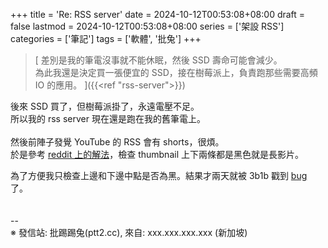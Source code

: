 +++
title = 'Re: RSS server'
date = 2024-10-12T00:53:08+08:00
draft = false
lastmod = 2024-10-12T00:53:08+08:00
series = ['架設 RSS']
categories = ['筆記']
tags = ['軟體', '批兔']
+++
> [
差別是我的筆電沒事就不能休眠，然後 SSD 壽命可能會減少。<br>
為此我還是決定買一張便宜的 SSD，接在樹莓派上，負責跑那些需要高頻 IO 的應用。
]({{<ref "rss-server">}})

後來 SSD 買了，但樹莓派掛了，永遠電壓不足。<br>
所以我的 rss server 現在還是跑在我的舊筆電上。<br>
<br>
然後前陣子發覺 YouTube 的 RSS 會有 shorts，很煩。<br>
於是參考 [reddit 上的解法](https://www.reddit.com/r/rss/comments/14o44dy/comment/lhphi3b/)，檢查 thumbnail 上下兩條都是黑色就是長影片。<br>

為了方便我只檢查上邊和下邊中點是否為黑。結果才兩天就被 3b1b 戳到 [bug](https://www.youtube.com/watch?v=W3-kpRz-e1Q) 了。<br>
<br>
<br>
--<br>
※ 發信站: 批踢踢兔(ptt2.cc), 來自: xxx.xxx.xxx.xxx (新加坡)<br>
